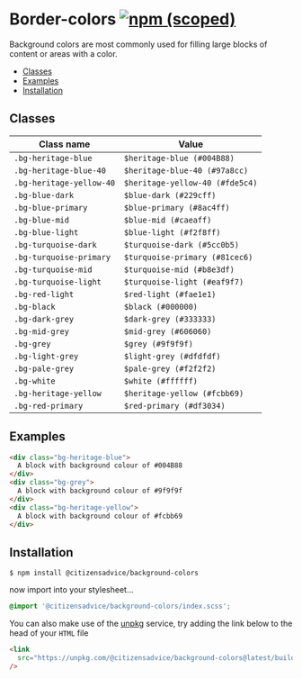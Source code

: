 # Border-colors [![npm (scoped)](https://img.shields.io/npm/v/@citizensadvice/border-colors.svg)](https://www.npmjs.com/package/@citizensadvice/border-colors)

Background colors are most commonly used for filling large blocks of content or areas with a color.

- [Classes](#classes)
- [Examples](#examples)
- [Installation](#installation)

## Classes

| Class name               | Value                           |
| ------------------------ | ------------------------------- |
| `.bg-heritage-blue`      | `$heritage-blue (#004B88)`      |
| `.bg-heritage-blue-40`   | `$heritage-blue-40 (#97a8cc)`   |
| `.bg-heritage-yellow-40` | `$heritage-yellow-40 (#fde5c4)` |
| `.bg-blue-dark`          | `$blue-dark (#229cff)`          |
| `.bg-blue-primary`       | `$blue-primary (#8ac4ff)`       |
| `.bg-blue-mid`           | `$blue-mid (#caeaff)`           |
| `.bg-blue-light`         | `$blue-light (#f2f8ff)`         |
| `.bg-turquoise-dark`     | `$turquoise-dark (#5cc0b5)`     |
| `.bg-turquoise-primary`  | `$turquoise-primary (#81cec6)`  |
| `.bg-turquoise-mid`      | `$turquoise-mid (#b8e3df)`      |
| `.bg-turquoise-light`    | `$turquoise-light (#eaf9f7)`    |
| `.bg-red-light`          | `$red-light (#fae1e1)`          |
| `.bg-black`              | `$black (#000000)`              |
| `.bg-dark-grey`          | `$dark-grey (#333333)`          |
| `.bg-mid-grey`           | `$mid-grey (#606060)`           |
| `.bg-grey`               | `$grey (#9f9f9f)`               |
| `.bg-light-grey`         | `$light-grey (#dfdfdf)`         |
| `.bg-pale-grey`          | `$pale-grey (#f2f2f2)`          |
| `.bg-white`              | `$white (#ffffff)`              |
| `.bg-heritage-yellow`    | `$heritage-yellow (#fcbb69)`    |
| `.bg-red-primary`        | `$red-primary (#df3034)`        |

## Examples

```html
<div class="bg-heritage-blue">
  A block with background colour of #004B88
</div>
<div class="bg-grey">
  A block with background colour of #9f9f9f
</div>
<div class="bg-heritage-yellow">
  A block with background colour of #fcbb69
</div>
```

## Installation

```shell
$ npm install @citizensadvice/background-colors
```

now import into your stylesheet...

```scss
@import '@citizensadvice/background-colors/index.scss';
```

You can also make use of the [unpkg](https://unpkg.com) service, try adding the link below to the head of your `HTML` file

```html
<link
  src="https://unpkg.com/@citizensadvice/background-colors@latest/build/background-colors.css"
/>
```
